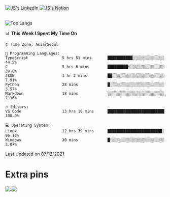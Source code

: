 
[![JS's LinkedIn](https://img.shields.io/badge/LinkedIn-blue?style=for-the-badge&logo=linkedin)](https://www.linkedin.com/in/jaeseung-lee-5a2a32139/) 
[![JS's Notion](https://img.shields.io/badge/Notion-black?style=for-the-badge&logo=notion)](https://bit.ly/ljswiki1) <br><br>
<!-- ![JS's GitHub stats](https://github-readme-stats-lemon-five.vercel.app/api?username=tkxkd0159&hide=contribs,prs,stars,issues&show_icons=true&theme=react&include_all_commits=true)   -->
![Top Langs](https://github-readme-stats-lemon-five.vercel.app/api/top-langs/?username=tkxkd0159&layout=compact&hide=jupyter%20notebook,scss,html,css&langs_count=10)  


<!--START_SECTION:waka-->
📊 **This Week I Spent My Time On** 

```text
⌚︎ Time Zone: Asia/Seoul

💬 Programming Languages: 
TypeScript               5 hrs 51 mins       ███████████░░░░░░░░░░░░░░   44.5% 
C                        5 hrs 6 mins        █████████░░░░░░░░░░░░░░░░   38.8% 
JSON                     1 hr 2 mins         ██░░░░░░░░░░░░░░░░░░░░░░░   7.91% 
Python                   28 mins             █░░░░░░░░░░░░░░░░░░░░░░░░   3.57% 
Markdown                 18 mins             ░░░░░░░░░░░░░░░░░░░░░░░░░   2.36%

🔥 Editors: 
VS Code                  13 hrs 10 mins      █████████████████████████   100.0%

💻 Operating System: 
Linux                    12 hrs 39 mins      ████████████████████████░   96.13% 
Windows                  30 mins             █░░░░░░░░░░░░░░░░░░░░░░░░   3.87%

```


 Last Updated on 07/12/2021
<!--END_SECTION:waka-->

# Extra pins
<a href="https://github.com/tkxkd0159/go-chain">
  <img align="center" src="https://github-readme-stats-lemon-five.vercel.app/api/pin/?username=tkxkd0159&repo=go-chain&theme=react" />
</a>
<a href="https://github.com/tkxkd0159/dsalgo">
  <img align="center" src="https://github-readme-stats-lemon-five.vercel.app/api/pin/?username=tkxkd0159&repo=dsalgo&theme=react" />
</a>

<!---
- 🔭 I’m currently working on ...
- 🌱 I’m currently learning blockchain and distributed network
- 👯 I’m looking to collaborate on ...
- 🤔 I’m looking for help with ...
- 💬 Ask me about ...
- 📫 How to reach me: ...
- 😄 Pronouns: ...
- ⚡ Fun fact: ...
-->
